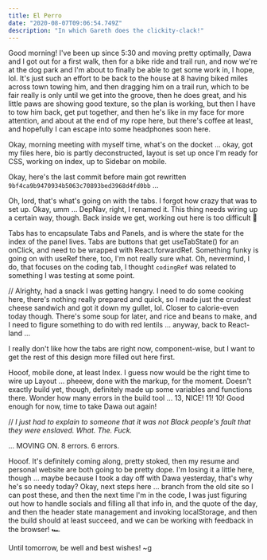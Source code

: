 ```yaml
---
title: El Perro
date: "2020-08-07T09:06:54.749Z"
description: "In which Gareth does the clickity-clack!"
---
```


Good morning! I've been up since 5:30 and moving pretty optimally, Dawa and I got out for a first walk, then for a bike ride and trail run, and now we're at the dog park and I'm about to finally be able to get some work in, I hope, lol. It's just such an effort to be back to the house at 8 having biked miles across town towing him, and then dragging him on a trail run, which to be fair really is only until we get into the groove, then he does great, and his little paws are showing good texture, so the plan is working, but then I have to tow him back, get put together, and then he's like in my face for more attention, and about at the end of my rope here, but there's coffee at least, and hopefully I can escape into some headphones soon here.

Okay, morning meeting with myself time, what's on the docket ... okay, got my files here, bio is partly deconstructed, layout is set up once I'm ready for CSS, working on index, up to Sidebar on mobile.

Okay, here's the last commit before main got rewritten `9bf4ca9b9470934b5063c70893bed3968d4fd0bb` ...

Oh, lord, that's what's going on with the tabs. I forgot how crazy that was to set up. Okay, umm ... DepNav, right, I renamed it. This thing needs wiring up a certain way, though. Back inside we get, working out here is too difficult 🤣

Tabs has to encapsulate Tabs and Panels, and is where the state for the index of the panel lives. Tabs are buttons that get useTabState() for an onClick, and need to be wrapped with React.forwardRef. Something funky is going on with useRef there, too, I'm not really sure what. Oh, nevermind, I do, that focuses on the coding tab, I thought `codingRef` was related to something I was testing at some point.

// Alrighty, had a snack I was getting hangry. I need to do some cooking here, there's nothing really prepared and quick, so I made just the crudest cheese sandwich and got it down my gullet, lol. Closer to calorie-even today though. There's some soup for later, and rice and beans to make, and I need to figure something to do with red lentils ... anyway, back to React-land ...

I really don't like how the tabs are right now, component-wise, but I want to get the rest of this design more filled out here first.

Hooof, mobile done, at least Index. I guess now would be the right time to wire up Layout ... pheeew, done with the markup, for the moment. Doesn't exactly build yet, though, definitely made up some variables and functions there. Wonder how many errors in the build tool ... 13, NICE! 11! 10! Good enough for now, time to take Dawa out again!

// _I just had to explain to someone that it was not Black people's fault that they were enslaved. What. The. Fuck._

... MOVING ON. 8 errors. 6 errors.

Hooof. It's definitely coming along, pretty stoked, then my resume and personal website are both going to be pretty dope. I'm losing it a little here, though ... maybe because I took a day off with Dawa yesterday, that's why he's so needy today? Okay, next steps here ... branch from the old site so I can post these, and then the next time I'm in the code, I was just figuring out how to handle socials and filling all that info in, and the quote of the day, and then the header state management and invoking localStorage, and then the build should at least succeed, and we can be working with feedback in the browser! 🏎️

Until tomorrow, be well and best wishes!
~g
